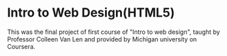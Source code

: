# Intro to Web Design(HTML5)

This was the final project of first course of "Intro to web design", taught by Professor Colleen Van Len and provided by Michigan university on Coursera.
